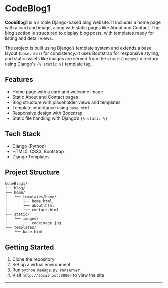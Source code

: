 
# CodeBlog1

**CodeBlog1** is a simple Django-based blog website. It includes a home page with a card and image, along with static pages like About and Contact. The blog section is structured to display blog posts, with templates ready for listing and detail views.

The project is built using Django’s template system and extends a base layout (`base.html`) for consistency. It uses Bootstrap for responsive styling, and static assets like images are served from the `static/images/` directory using Django's `{% static %}` template tag.

## Features

- Home page with a card and welcome image
- Static About and Contact pages
- Blog structure with placeholder views and templates
- Template inheritance using `base.html`
- Responsive design with Bootstrap
- Static file handling with Django’s `{% static %}`

## Tech Stack

- Django (Python)
- HTML5, CSS3, Bootstrap
- Django Templates

## Project Structure

```
CodeBlog1/
├── blog/
├── home/
│   └── templates/home/
│       ├── home.html
│       ├── about.html
│       └── contact.html
├── static/
│   └── images/
│       └── codeimage.jpg
└── templates/
    └── base.html
```

## Getting Started

1. Clone the repository
2. Set up a virtual environment
3. Run `python manage.py runserver`
4. Visit `http://localhost:8000/` to view the site

---
